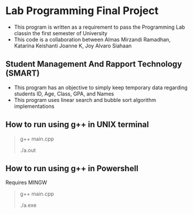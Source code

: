 # Lab Programming Final Project
- This program is written as a requirement to pass the Programming Lab classin the first semester of University
- This code is a collaboration between Almas Mirzandi Ramadhan, Katarina Keishanti Joanne K, Joy Alvaro Siahaan
## Student Management And Rapport Technology (SMART)
- This program has an objective to simply keep temporary data regarding students ID, Age, Class, GPA, and Names
- This program uses linear search and bubble sort algorithm implementations

## How to run using g++ in UNIX terminal
> g++ main.cpp
>
> ./a.out
## How to run using g++ in Powershell
Requires MINGW
> g++ main.cpp
> 
> ./a.exe
